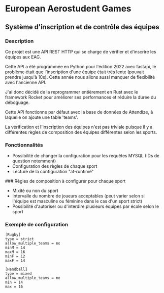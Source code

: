 # European Aerostudent Games
## Système d'inscription et de contrôle des équipes

### Description

Ce projet est une API REST HTTP qui se charge de vérifier et d'inscrire les équipes aux EAG.

Cette API a été programmée en Python pour l'édition 2022 avec fastapi, le problème était que l'inscription d'une équipe était très lente (pouvait prendre jusqu'à 10s). Cette année nous allons aussi manquer de flexibilité avec l'ancienne API.

J'ai donc décidé de la reprogrammer entièrement en Rust avec le framework Rocket pour améliorer ses performances et réduire la durée du déboguage.

Cette API fonctionne par défaut avec la base de données de Attendize, à laquelle on ajoute une table 'teams'.

La vérification et l'inscription des équipes n'est pas triviale puisque il y a différentes règles de composition des équipes différentes selon les sports.

### Fonctionnalités

* Possibilité de changer la configuration pour les requêtes MYSQL (IDs de question notemment)
* Configuration des règles de chaque sport
* Lecture de la configuration "at-runtime"

### Règles de composition à configurer pour chaque sport

* Mixité ou non du sport
* Intervalle du nombre de joueurs acceptables (peut varier selon si l'équipe est masculine ou féminine dans le cas d'un sport strict)
* Possibilité d'autoriser ou d'interdire plusieurs équipes par école selon le sport

### Exemple de configuration

```
[Rugby]
type = strict
allow_multiple_teams = no
minM = 14
maxM = 16
minF = 12
maxF = 14

[Handball]
type = mixed
allow_multiple_teams = no
min = 14
max = 16
```